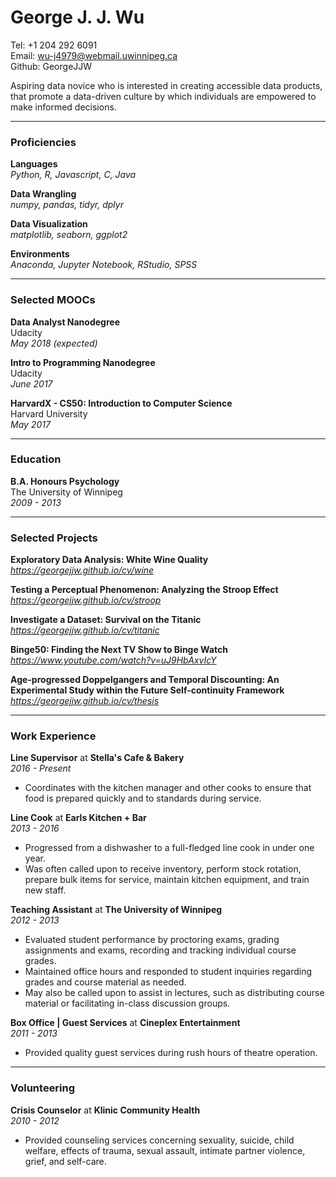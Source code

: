 # George J. J. Wu

Tel: +1 204 292 6091  
Email: wu-j4979@webmail.uwinnipeg.ca  
Github: GeorgeJJW

Aspiring data novice who is interested in creating accessible data products, that promote a data-driven culture by which individuals are empowered to make informed decisions.

---

### Proficiencies

**Languages**  
_Python, R, Javascript, C, Java_

**Data Wrangling**  
_numpy, pandas, tidyr, dplyr_

**Data Visualization**  
_matplotlib, seaborn, ggplot2_

**Environments**  
_Anaconda, Jupyter Notebook, RStudio, SPSS_

---

### Selected MOOCs

**Data Analyst Nanodegree**  
Udacity  
_May 2018 (expected)_

**Intro to Programming Nanodegree**  
Udacity  
_June 2017_

**HarvardX - CS50: Introduction to Computer Science**  
Harvard University  
_May 2017_

---

### Education

**B.A. Honours Psychology**  
The University of Winnipeg  
_2009 - 2013_

---
 
### Selected Projects 

**Exploratory Data Analysis: White Wine Quality**  
_https://georgejjw.github.io/cv/wine_

**Testing a Perceptual Phenomenon: Analyzing the Stroop Effect**  
_https://georgejjw.github.io/cv/stroop_

**Investigate a Dataset: Survival on the Titanic**  
_https://georgejjw.github.io/cv/titanic_

**Binge50: Finding the Next TV Show to Binge Watch**  
_https://www.youtube.com/watch?v=uJ9HbAxvIcY_

**Age-progressed Doppelgangers and Temporal Discounting: An Experimental Study within the Future Self-continuity Framework**  
_https://georgejjw.github.io/cv/thesis_

---

### Work Experience

**Line Supervisor** at **Stella's Cafe & Bakery**  
_2016 - Present_  

* Coordinates with the kitchen manager and other cooks to ensure that food is prepared quickly and to standards during service.

**Line Cook** at **Earls Kitchen + Bar**  
_2013 - 2016_

* Progressed from a dishwasher to a full-fledged line cook in under one year.
* Was often called upon to receive inventory, perform stock rotation, prepare bulk items for service, maintain kitchen equipment, and train new staff.

**Teaching Assistant** at **The University of Winnipeg**  
_2012 - 2013_

* Evaluated student performance by proctoring exams, grading assignments and exams, recording and tracking individual course grades.
* Maintained office hours and responded to student inquiries regarding grades and course material as needed.
* May also be called upon to assist in lectures, such as distributing course material or facilitating in-class discussion groups.

**Box Office | Guest Services** at **Cineplex Entertainment**  
_2011 - 2013_

* Provided quality guest services during rush hours of theatre operation.

---

### Volunteering

**Crisis Counselor** at **Klinic Community Health**  
_2010 - 2012_

* Provided counseling services concerning sexuality, suicide, child welfare, effects of trauma, sexual assault, intimate partner violence, grief, and self-care.